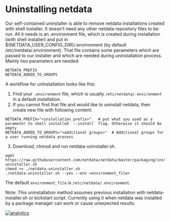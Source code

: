 # Uninstalling netdata

Our self-contained uninstaller is able to remove netdata installations created with shell installer. It doesn't need any other netdata repository files to be run. All it needs is an .environment file, which is created during installation (with shell installer) and put in ${NETDATA_USER_CONFIG_DIR}/.environment (by default /etc/netdata/.environment). That file contains some parameters which are passed to our installer and which are needed during uninstallation process. Mainly two parameters are needed:
```
NETDATA_PREFIX
NETDATA_ADDED_TO_GROUPS
```

A workflow for uninstallation looks like this:

1. Find your `.environment` file, which is usually `/etc/netdata/.environment` in a default installation.
2. If you cannot find that file and would like to uninstall netdata, then create new file with following content:
```
NETDATA_PREFIX="<installation prefix>"   # put what you used as a parameter to shell installed `--install` flag. Otherwise it should be empty
NETDATA_ADDED_TO_GROUPS="<additional groups>"  # Additional groups for a user running netdata process
```
3. Download, chmod and run netdata-uninstaller.sh.
```
wget https://raw.githubusercontent.com/netdata/netdata/master/packaging/installer/netdata-uninstaller.sh
chmod +x ./netdata-uninstaller.sh
./netdata-uninstaller.sh --yes --env <environment_file>
```
The default `environment_file` is `/etc/netdata/.environment`. 

Note: This uninstallation method assumes previous installation with netdata-installer.sh or kickstart script. Currently using it when netdata was installed by a package manager can work or cause unexpected results.

[![analytics](https://www.google-analytics.com/collect?v=1&aip=1&t=pageview&_s=1&ds=github&dr=https%3A%2F%2Fgithub.com%2Fnetdata%2Fnetdata&dl=https%3A%2F%2Fmy-netdata.io%2Fgithub%2Finstaller%2FUNINSTALL&_u=MAC~&cid=5792dfd7-8dc4-476b-af31-da2fdb9f93d2&tid=UA-64295674-3)]()
